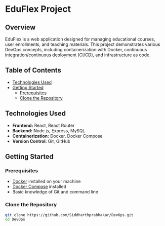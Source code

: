 # EduFlex Project

## Overview

EduFlex is a web application designed for managing educational courses, user enrollments, and teaching materials. This project demonstrates various DevOps concepts, including containerization with Docker, continuous integration/continuous deployment (CI/CD), and infrastructure as code.

## Table of Contents

- [Technologies Used](#technologies-used)
- [Getting Started](#getting-started)
  - [Prerequisites](#prerequisites)
  - [Clone the Repository](#clone-the-repository)

## Technologies Used

- **Frontend:** React, React Router
- **Backend:** Node.js, Express, MySQL
- **Containerization:** Docker, Docker Compose
- **Version Control:** Git, GitHub

## Getting Started

### Prerequisites

- [Docker](https://www.docker.com/products/docker-desktop) installed on your machine
- [Docker Compose](https://docs.docker.com/compose/) installed
- Basic knowledge of Git and command line

### Clone the Repository

```bash
git clone https://github.com/Siddharthprabhakar/DevOps.git
cd DevOps


